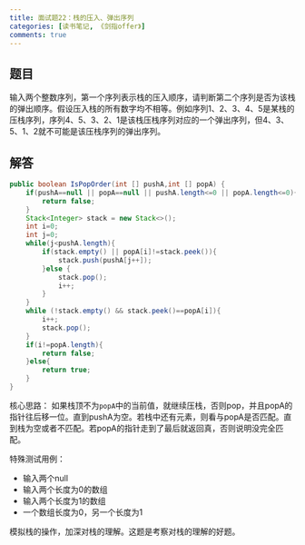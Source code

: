 ```yaml
---
title: 面试题22：栈的压入、弹出序列
categories: [读书笔记, 《剑指offer》]
comments: true
---
```


## 题目

输入两个整数序列，第一个序列表示栈的压入顺序，请判断第二个序列是否为该栈的弹出顺序。假设压入栈的所有数字均不相等。例如序列1、2、3、4、5是某栈的压栈序列，序列4、5、3、2、1是该栈压栈序列对应的一个弹出序列，但4、3、5、1、2就不可能是该压栈序列的弹出序列。

<!--more-->

## 解答

```java
public boolean IsPopOrder(int [] pushA,int [] popA) {
    if(pushA==null || popA==null || pushA.length<=0 || popA.length<=0){
        return false;
    }
    Stack<Integer> stack = new Stack<>();
    int i=0;
    int j=0;
    while(j<pushA.length){
        if(stack.empty() || popA[i]!=stack.peek()){
            stack.push(pushA[j++]);
        }else {
            stack.pop();
            i++;
        }
    }
    while (!stack.empty() && stack.peek()==popA[i]){
        i++;
        stack.pop();
    }
    if(i!=popA.length){
        return false;
    }else{
        return true;
    }
}
```

核心思路：
如果栈顶不为`popA`中的当前值，就继续压栈，否则pop，并且popA的指针往后移一位。直到pushA为空。若栈中还有元素，则看与popA是否匹配。直到栈为空或者不匹配。若popA的指针走到了最后就返回真，否则说明没完全匹配。

特殊测试用例：
- 输入两个null
- 输入两个长度为0的数组
- 输入两个长度为1的数组
- 一个数组长度为0，另一个长度为1

模拟栈的操作，加深对栈的理解。这题是考察对栈的理解的好题。

